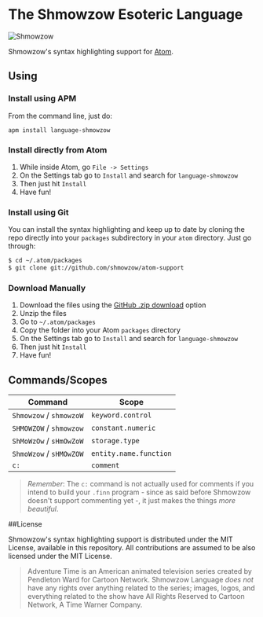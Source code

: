 # The Shmowzow Esoteric Language

![Shmowzow](https://raw.githubusercontent.com/shmowzow/shmowzow-lang/master/shmowzow.gif)

Shmowzow's syntax highlighting support for [Atom](https://atom.io/). 

## Using

### Install using APM

From the command line, just do:

`apm install language-shmowzow`

### Install directly from Atom

1. While inside Atom, go `File -> Settings`
2. On the Settings tab go to `Install` and search for `language-shmowzow`
3. Then just hit `Install`
4. Have fun!

### Install using Git

You can install the syntax highlighting and keep up to date by cloning the repo directly into your `packages` subdirectory
in your `atom` directory. Just go through:

```sh
$ cd ~/.atom/packages
$ git clone git://github.com/shmowzow/atom-support
```

### Download Manually

1. Download the files using the [GitHub .zip download](https://github.com/shmowzow/atom-support/archive/master.zip) option
2. Unzip the files
3. Go to `~/.atom/packages`
4. Copy the folder into your Atom `packages` directory
5. On the Settings tab go to `Install` and search for `language-shmowzow`
6. Then just hit `Install`
7. Have fun!

## Commands/Scopes

Command     		      | Scope																																														
---						  | ---  																																															
`Shmowzow` / `shmowzoW`   | `keyword.control`  																														   
`SHMOWZOW` / `shmowzow`   | `constant.numeric`																															
`ShMoWzOw` / `sHmOwZoW`	  | `storage.type`																																			 
`ShmoWzow` / `sHMOwZOW`   | `entity.name.function`																																		
`c:` 					  | `comment`																																							

> *Remember*: The `c:` command is not actually used for comments if you intend to build your `.finn` program - since as
said before Shmowzow doesn't support commenting yet -, it just makes the things *more beautiful*. 

##License

Shmowzow's syntax highlighting support is distributed under the MIT License, available in this repository. All 
contributions are assumed to be also licensed under the MIT License.

> Adventure Time is an American animated television series created by Pendleton Ward for Cartoon Network. Shmowzow Language
*does not* have any rights over anything related to the series; images, logos, and everything related to the show have All
Rights Reserved to Cartoon Network, A Time Warner Company.
